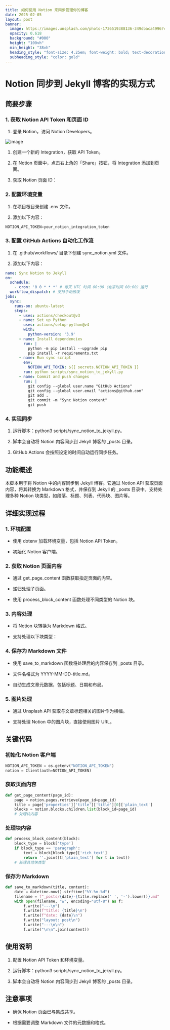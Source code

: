 ```yaml
---
title: 如何使用 Notion 来同步管理你的博客
date: 2025-02-05
layout: post
banner:
  image: https://images.unsplash.com/photo-1736519388136-349dbaca4996?crop=entropy&cs=tinysrgb&fit=max&fm=jpg&ixid=M3w2OTIwMzJ8MHwxfHJhbmRvbXx8fHx8fHx8fDE3Mzg3NDM3MTV8&ixlib=rb-4.0.3&q=80&w=1080
  opacity: 0.618
  background: "#000"
  height: "100vh"
  min_height: "38vh"
  heading_style: "font-size: 4.25em; font-weight: bold; text-decoration: underline"
  subheading_style: "color: gold"
---
```


# Notion 同步到 Jekyll 博客的实现方式

## 简要步骤

### 1. 获取 Notion API Token 和页面 ID

1. 登录 Notion，访问 Notion Developers。

![image](https://prod-files-secure.s3.us-west-2.amazonaws.com/a7a0cc5a-89b9-4cda-8686-1fba0ca52f40/d19c1afe-dea5-4312-9333-786b0ba83054/image.png?X-Amz-Algorithm=AWS4-HMAC-SHA256&X-Amz-Content-Sha256=UNSIGNED-PAYLOAD&X-Amz-Credential=ASIAZI2LB4663VT3GD2B%2F20250205%2Fus-west-2%2Fs3%2Faws4_request&X-Amz-Date=20250205T082154Z&X-Amz-Expires=3600&X-Amz-Security-Token=IQoJb3JpZ2luX2VjECgaCXVzLXdlc3QtMiJHMEUCIQCYy5OLxBoDO1kopbWu8OVjRDm4AEllkZkr%2B4sbCf6IaAIgDB0q6bCnbAkS5bCG8GwbBYPEEsJgvc1FA%2F9M7oDNjw4q%2FwMIQRAAGgw2Mzc0MjMxODM4MDUiDDSc%2F5gpGGiv%2FjlQFyrcA2Wulm1Ylgybe5PCyfNnUwj%2BdTHyytgAiHErNZOBsU1EFAQzxhng1aYzNshQiDB7D0wHh0pyylXpBdVPUMAmKxGg42xlk3Ml5S839uDbs%2F%2BKTI1vVxdpC1VKAWfST8GzXkPFDYRFgO1%2FPktR1Q3wf2UcUDsrElxAX77r4NCmHv8%2FYfu3I5Xy1iohfBnAfbwrcIUiEaP5FncDegC0EQAznexecZHvPu%2F4AgokXyDQjONw7mfwG1U4Fu36z%2F%2FvJsTLcl1w5OPVCg8%2FVT8P%2B4MJes3iWH6trf1i47WgVyifz%2FfCFtR6A5VYx5nz9J3yChYV6VMjsj%2BGQ5dEBpU9HKRFXwpn41LE56xDzlxTr%2B%2Fqi6fCBXuhlA3OAn7jhStuu9LkmPFdEpHeybmNmlU84a23P5%2BgoJSMP6PDm4ooGL0%2FxTOw9e6OZLXZtY%2BFeYH4N03YISaj1p%2FeAlqD5arxPyG9L%2FqlagmuShBDJx%2FFQFKYdAHMR7ul7aRzX5lLfi4Uv9LZTQrRGbeya44vf5k6JWMjDcn%2B2NwjcBEwwShxwCQMxX0eVLR9HcvVwaJv5HoRQU8fekoH0F9fS8wRJaK9ppGqSriE19OpFE4uIfM27yCieOHsng0QeBJbY4H3lExlMJe1jL0GOqUBvL5%2BmV%2Bm%2B3mXrglCEUtjdauchvUTHmq8t%2B8lZJnbGmGjEskBe3%2BlbkmtGaxXMuQZ%2BQHJaYo%2BysU9V1lWuoyr7jF8TyB7FC1IIzCwpezH%2Bb%2FAF1BB5f15oHPMCvNNnvn9X5e6Me1OGdSaARALjpljXpFJuRBs%2F4CY3GXNXgqcvREgUuMD%2Frz%2FHHi5lNhaGUmxs71Sykk5gRsAUVkrkBpAySA2kCGg&X-Amz-Signature=5f6f48b8d3ee528252b44d469556073d3ce860839de949dbcd3ff54bc67ef0dd&X-Amz-SignedHeaders=host&x-id=GetObject)

1. 创建一个新的 Integration，获取 API Token。

1. 在 Notion 页面中，点击右上角的「Share」按钮，将 Integration 添加到页面。

1. 获取 Notion 页面 ID：


### 2. 配置环境变量

1. 在项目根目录创建 .env 文件。

1. 添加以下内容：

```javascript
NOTION_API_TOKEN=your_notion_integration_token
```

### 3. 配置 GitHub Actions 自动化工作流

1. 在 .github/workflows/ 目录下创建 sync_notion.yml 文件。

1. 添加以下内容：

```yaml
name: Sync Notion to Jekyll
on:
  schedule:
    - cron: '0 0 * * *' # 每天 UTC 时间 00:00（北京时间 08:00）运行
  workflow_dispatch: # 支持手动触发
jobs:
  sync:
    runs-on: ubuntu-latest
    steps:
      - uses: actions/checkout@v3
      - name: Set up Python
        uses: actions/setup-python@v4
        with:
          python-version: '3.9'
      - name: Install dependencies
        run: |
          python -m pip install --upgrade pip
          pip install -r requirements.txt
      - name: Run sync script
        env:
          NOTION_API_TOKEN: ${{ secrets.NOTION_API_TOKEN }}
        run: python scripts/sync_notion_to_jekyll.py
      - name: Commit and push changes
        run: |
          git config --global user.name "GitHub Actions"
          git config --global user.email "actions@github.com"
          git add .
          git commit -m "Sync Notion content"
          git push
```

### 4. 实现同步

1. 运行脚本：python3 scripts/sync_notion_to_jekyll.py。

1. 脚本会自动将 Notion 内容同步到 Jekyll 博客的 _posts 目录。

1. GitHub Actions 会按照设定的时间自动运行同步任务。

## 功能概述

本脚本用于将 Notion 中的内容同步到 Jekyll 博客。它通过 Notion API 获取页面内容，将其转换为 Markdown 格式，并保存到 Jekyll 的 _posts 目录中。支持处理多种 Notion 块类型，如段落、标题、列表、代码块、图片等。

## 详细实现过程

### 1. 环境配置

- 使用 dotenv 加载环境变量，包括 Notion API Token。

- 初始化 Notion 客户端。

### 2. 获取 Notion 页面内容

- 通过 get_page_content 函数获取指定页面的内容。

- 递归处理子页面。

- 使用 process_block_content 函数处理不同类型的 Notion 块。

### 3. 内容处理

- 将 Notion 块转换为 Markdown 格式。

- 支持处理以下块类型：


### 4. 保存为 Markdown 文件

- 使用 save_to_markdown 函数将处理后的内容保存到 _posts 目录。

- 文件名格式为 YYYY-MM-DD-title.md。

- 自动生成文章元数据，包括标题、日期和布局。

### 5. 图片处理

- 通过 Unsplash API 获取与文章标题相关的图片作为横幅。

- 支持处理 Notion 中的图片块，直接使用图片 URL。

## 关键代码

### 初始化 Notion 客户端

```python
NOTION_API_TOKEN = os.getenv("NOTION_API_TOKEN")
notion = Client(auth=NOTION_API_TOKEN)
```

### 获取页面内容

```python
def get_page_content(page_id):
    page = notion.pages.retrieve(page_id=page_id)
    title = page['properties']['title']['title'][0]['plain_text']
    blocks = notion.blocks.children.list(block_id=page_id)
    # 处理块内容
```

### 处理块内容

```python
def process_block_content(block):
    block_type = block['type']
    if block_type == 'paragraph':
        text = block[block_type]['rich_text']
        return ''.join([t['plain_text'] for t in text])
    # 处理其他块类型
```

### 保存为 Markdown

```python
def save_to_markdown(title, content):
    date = datetime.now().strftime("%Y-%m-%d")
    filename = f"_posts/{date}-{title.replace(' ', '-').lower()}.md"
    with open(filename, "w", encoding="utf-8") as f:
        f.write("---\n")
        f.write(f"title: {title}\n")
        f.write(f"date: {date}\n")
        f.write("layout: post\n")
        f.write("---\n\n")
        f.write("\n\n".join(content))
```

## 使用说明

1. 配置 Notion API Token 和环境变量。

1. 运行脚本：python3 scripts/sync_notion_to_jekyll.py。

1. 脚本会自动将 Notion 内容同步到 Jekyll 博客的 _posts 目录。

## 注意事项

- 确保 Notion 页面已与集成共享。

- 根据需要调整 Markdown 文件的元数据和格式。
